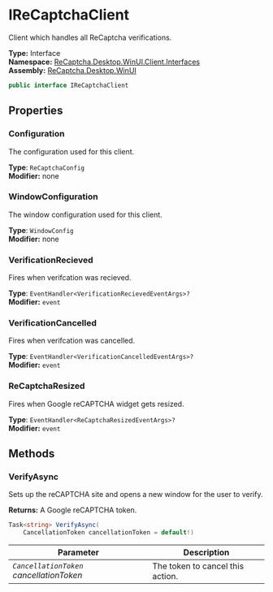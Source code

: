 # IReCaptchaClient
Client which handles all ReCaptcha verifications.

**Type:** Interface
<br />
**Namespace:** [ReCaptcha.Desktop.WinUI.Client.Interfaces](/ReCaptcha.Desktop/reference/recaptcha.desktop.winui/client/interfaces/)
<br />
**Assembly:** [ReCaptcha.Desktop.WinUI](/ReCaptcha.Desktop/reference/recaptcha.desktop.winui/)

```cs
public interface IReCaptchaClient
```


## Properties

### Configuration
The configuration used for this client.

**Type**: `ReCaptchaConfig`
<br />
**Modifier:** none

### WindowConfiguration
The window configuration used for this client.

**Type**: `WindowConfig`
<br />
**Modifier:** none

### VerificationRecieved
Fires when verifcation was recieved.

**Type**: `EventHandler<VerificationRecievedEventArgs>?`
<br />
**Modifier:** `event`

### VerificationCancelled
Fires when verifcation was cancelled.

**Type**: `EventHandler<VerificationCancelledEventArgs>?`
<br />
**Modifier:** `event`

### ReCaptchaResized
Fires when Google reCAPTCHA widget gets resized.

**Type**: `EventHandler<ReCaptchaResizedEventArgs>?`
<br />
**Modifier:** `event`


## Methods

### VerifyAsync
Sets up the reCAPTCHA site and opens a new window for the user to verify.

**Returns:** A Google reCAPTCHA token.
```cs
Task<string> VerifyAsync(
    CancellationToken cancellationToken = default!)
```
| Parameter                                                | Description                           |
|----------------------------------------------------------|---------------------------------------|
| *`CancellationToken` cancellationToken*                  | The token to cancel this action.      |